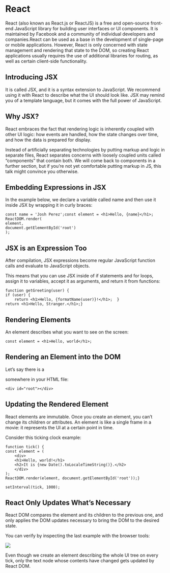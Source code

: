 # React

React (also known as React.js or ReactJS) is a free and open-source front-end JavaScript library for building user interfaces or UI components. It is maintained by Facebook and a community of individual developers and companies.React can be used as a base in the development of single-page or mobile applications. However, React is only concerned with state management and rendering that state to the DOM, so creating React applications usually requires the use of additional libraries for routing, as well as certain client-side functionality.

## Introducing JSX

It is called JSX, and it is a syntax extension to JavaScript. We recommend using it with React to describe what the UI should look like. JSX may remind you of a template language, but it comes with the full power of JavaScript.

## Why JSX? 

React embraces the fact that rendering logic is inherently coupled with other UI logic: how events are handled, how the state changes over time, and how the data is prepared for display.

Instead of artificially separating technologies by putting markup and logic in separate files, React separates concerns with loosely coupled units called “components” that contain both. We will come back to components in a further section, but if you’re not yet comfortable putting markup in JS, this talk might convince you otherwise.

## Embedding Expressions in JSX 

In the example below, we declare a variable called name and then use it inside JSX by wrapping it in curly braces:

    const name = 'Josh Perez';const element = <h1>Hello, {name}</h1>;
    ReactDOM.render(
    element,
    document.getElementById('root')
    );

## JSX is an Expression Too 

After compilation, JSX expressions become regular JavaScript function calls and evaluate to JavaScript objects.

This means that you can use JSX inside of if statements and for loops, assign it to variables, accept it as arguments, and return it from functions:

    function getGreeting(user) {
    if (user) {
        return <h1>Hello, {formatName(user)}!</h1>;  }
    return <h1>Hello, Stranger.</h1>;}

## Rendering Elements

An element describes what you want to see on the screen:

    const element = <h1>Hello, world</h1>;
## Rendering an Element into the DOM 

Let’s say there is a <div> somewhere in your HTML file:

    <div id="root"></div>


## Updating the Rendered Element 

React elements are immutable. Once you create an element, you can’t change its children or attributes. An element is like a single frame in a movie: it represents the UI at a certain point in time.

Consider this ticking clock example:



    function tick() {
    const element = (
        <div>
        <h1>Hello, world!</h1>
        <h2>It is {new Date().toLocaleTimeString()}.</h2>
        </div>
    );
    ReactDOM.render(element, document.getElementById('root'));}

    setInterval(tick, 1000);

## React Only Updates What’s Necessary 

React DOM compares the element and its children to the previous one, and only applies the DOM updates necessary to bring the DOM to the desired state.

You can verify by inspecting the last example with the browser tools:

![](https://reactjs.org/c158617ed7cc0eac8f58330e49e48224/granular-dom-updates.gif)

Even though we create an element describing the whole UI tree on every tick, only the text node whose contents have changed gets updated by React DOM.